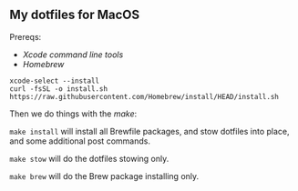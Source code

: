 ## My dotfiles for MacOS

Prereqs:
- _Xcode command line tools_
- _Homebrew_

```
xcode-select --install
curl -fsSL -o install.sh https://raw.githubusercontent.com/Homebrew/install/HEAD/install.sh
```

Then we do things with the _make_:

`make install` will install all Brewfile packages, and stow dotfiles into place, and some additional post commands.

`make stow` will do the dotfiles stowing only.

`make brew` will do the Brew package installing only.
